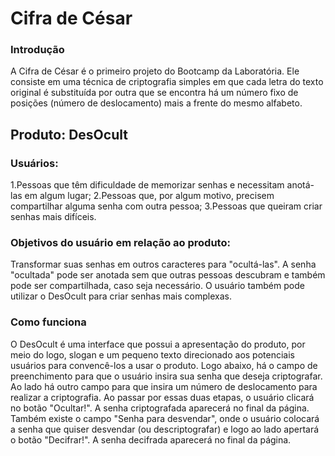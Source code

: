 # Cifra de César

### Introdução

A Cifra de César é o primeiro projeto do Bootcamp da Laboratória. Ele consiste em uma técnica de criptografia simples em que cada letra do texto original é substituída por outra que se encontra há um número fixo de posições (número de deslocamento) mais a frente do mesmo alfabeto.

## Produto: DesOcult

### Usuários:

1.Pessoas que têm dificuldade de memorizar senhas e necessitam anotá-las em algum lugar;
2.Pessoas que, por algum motivo, precisem compartilhar alguma senha com outra pessoa;
3.Pessoas que queiram criar senhas mais difíceis.

### Objetivos do usuário em relação ao produto:

Transformar suas senhas em outros caracteres para "ocultá-las". A senha "ocultada" pode ser anotada sem que outras pessoas descubram e também pode ser compartilhada, caso seja necessário. O usuário também pode utilizar o DesOcult para criar senhas mais complexas.

### Como funciona

O DesOcult é uma interface que possui a apresentação do produto, por meio do logo, slogan e um pequeno texto direcionado aos potenciais usuários para convencê-los a usar o produto.
Logo abaixo, há o campo de preenchimento para que o usuário insira sua senha que deseja criptografar. Ao lado há outro campo para que insira um número de deslocamento para realizar a criptografia. Ao passar por essas duas etapas, o usuário clicará no botão "Ocultar!".
A senha criptografada aparecerá no final da página. 
Também existe o campo "Senha para desvendar", onde o usuário colocará a senha que quiser desvendar (ou descriptografar) e logo ao lado apertará o botão "Decifrar!". A senha decifrada aparecerá no final da página.
